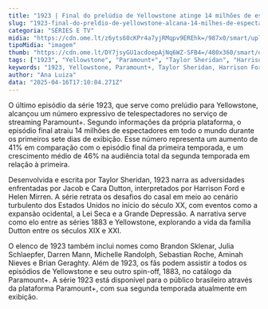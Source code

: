 ```yaml
---
title: "1923 | Final do prelúdio de Yellowstone atinge 14 milhões de espectadores globalmente"
slug: "1923-final-do-preldio-de-yellowstone-alcana-14-milhes-de-espectadores"
categoria: "SÉRIES E TV"
midia: "https://cdn.ome.lt/z6yts60cKPr4a7yjRMqpv9EREhk=/987x0/smart/uploads/conteudo/fotos/OMELETE_CAPA_-_2025-04-16T133836.617.png"
tipoMidia: "imagem"
thumb: "https://cdn.ome.lt/DY7jsyGU1acdoepAjNq6WZ-SFB4=/480x360/smart/extras/conteudos/omelete_THUMB_-_2025-04-16T133825.380.png"
tags: ["1923", "Yellowstone", "Paramount+", "Taylor Sheridan", "Harrison Ford", "Helen Mirren", "audiência série", "série prelúdio"]
keywords: "1923, Yellowstone, Paramount+, Taylor Sheridan, Harrison Ford, Helen Mirren, audiência série, série prelúdio"
author: "Ana Luiza"
data: "2025-04-16T17:10:04.271Z"
---
```


O último episódio da série 1923, que serve como prelúdio para Yellowstone, alcançou um número expressivo de telespectadores no serviço de streaming Paramount+. Segundo informações da própria plataforma, o episódio final atraiu 14 milhões de espectadores em todo o mundo durante os primeiros sete dias de exibição. Esse número representa um aumento de 41% em comparação com o episódio final da primeira temporada, e um crescimento médio de 46% na audiência total da segunda temporada em relação à primeira.

Desenvolvida e escrita por Taylor Sheridan, 1923 narra as adversidades enfrentadas por Jacob e Cara Dutton, interpretados por Harrison Ford e Helen Mirren. A série retrata os desafios do casal em meio ao cenário turbulento dos Estados Unidos no início do século XX, com eventos como a expansão ocidental, a Lei Seca e a Grande Depressão. A narrativa serve como elo entre as séries 1883 e Yellowstone, explorando a vida da família Dutton entre os séculos XIX e XXI.

O elenco de 1923 também inclui nomes como Brandon Sklenar, Julia Schlaepfer, Darren Mann, Michelle Randolph, Sebastian Roche, Aminah Nieves e Brian Geraghty. Além de 1923, os fãs podem assistir a todos os episódios de Yellowstone e seu outro spin-off, 1883, no catálogo da Paramount+. A série 1923 está disponível para o público brasileiro através da plataforma Paramount+, com sua segunda temporada atualmente em exibição.